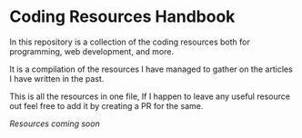 # Coding Resources Handbook

In this repository is a collection of the coding resources both for programming, web development, and more. 

It is a compilation of the resources I have managed to gather on the articles I have written in the past. 

This is all the resources in one file, If I happen to leave any useful resource out feel free to add it by creating a PR for the same.

*Resources coming soon*
